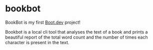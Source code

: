 # bookbot

BookBot is my first [Boot.dev](https://www.boot.dev) project!

Bookbot is a local cli tool that analyses the text of a book and prints a beautiful report of the total word count and the number of times each character is present in the text.
